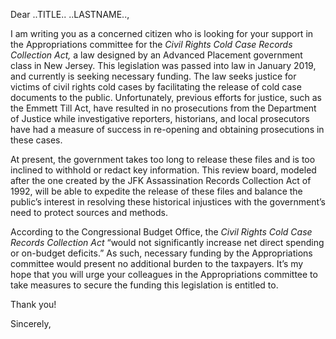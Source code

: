 ---
---
Dear ..TITLE.. ..LASTNAME..,

I am writing you as a concerned citizen who is looking for your support in the Appropriations committee for the _Civil Rights Cold Case Records Collection Act,_ a law designed by an Advanced Placement government class in New Jersey. This legislation was passed into law in January 2019, and currently is seeking necessary funding. The law seeks justice for victims of civil rights cold cases by facilitating the release of cold case documents to the public. Unfortunately, previous efforts for justice, such as the Emmett Till Act, have resulted in no prosecutions from the Department of Justice while investigative reporters, historians, and local prosecutors have had a measure of success in re-opening and obtaining prosecutions in these cases.

At present, the government takes too long to release these files and is too inclined to withhold or redact key information. This review board, modeled after the one created by the JFK Assassination Records Collection Act of 1992, will be able to expedite the release of these files and balance the public’s interest in resolving these historical injustices with the government’s need to protect sources and methods.

According to the Congressional Budget Office, the _Civil Rights Cold Case Records Collection Act_ “would not significantly increase net direct spending or on-budget deficits.” As such, necessary funding by the Appropriations committee would present no additional burden to the taxpayers. It’s my hope that you will urge your colleagues in the Appropriations committee to take measures to secure the funding this legislation is entitled to.

Thank you!

Sincerely,
